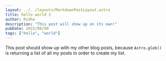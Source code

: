 ```yaml
---
layout: ../../layouts/MarkdownPostLayout.astro
title: hello world 2
author: Ridho
description: "This post will show up on its own!"
pubDate: 2022/08/09
tags: ["hello", "world"]
---
```

This post should show up with my other blog posts, because `Astro.glob()` is returning a list of all my posts in order to create my list.
